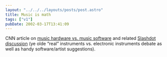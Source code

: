 ```yaml
---
layout: "../../../layouts/posts/post.astro"
title: Music is math
tags: ["v1"]
pubDate: 2002-03-17T13:41:09
---
```


CNN article on [music hardware vs. music software][1] and related [Slashdot discussion][2] (ye olde &#8220;real&#8221; instruments vs. electronic instruments debate as well as handy software/artist suggestions).

[1]: http://www.cnn.com/2002/TECH/ptech/03/15/music.computers.reut/index.html "Software synths becoming more popular than traditional hardware-based synths. You're *kidding* - really?"
[2]: http://slashdot.org/articles/02/03/16/1437211.shtml
